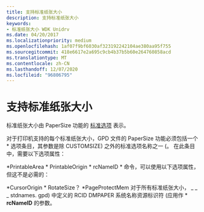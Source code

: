 ```yaml
---
title: 支持标准纸张大小
description: 支持标准纸张大小
keywords:
- 标准纸张大小 WDK Unidrv
ms.date: 04/20/2017
ms.localizationpriority: medium
ms.openlocfilehash: 1af07f9bf6030af323192242104ae380aa95f755
ms.sourcegitcommit: 418e6617e2a695c9cb4b37b5b60e264760858acd
ms.translationtype: MT
ms.contentlocale: zh-CN
ms.lasthandoff: 12/07/2020
ms.locfileid: "96806795"
---
```

# <a name="supporting-standard-paper-sizes"></a>支持标准纸张大小





标准纸张大小由 PaperSize 功能的 [标准选项](standard-options.md) 表示。

对于打印机支持的每个标准纸张大小，GPD 文件的 PaperSize 功能必须包括一个 \* 选项条目，其参数是除 CUSTOMSIZE) 之外的标准选项名称之一 (。 在此条目中，需要以下选项属性：

\*PrintableArea \* PrintableOrigin \* rcNameID \* 命令，可以使用以下选项属性，但这不是必需的：

\*CursorOrigin \* RotateSize？
\*PageProtectMem 对于所有标准纸张大小， \_ \_ \_ stdnames. gpd) 中定义的 RCID DMPAPER 系统名称资源标识符 (应用作 \* **rcNameID** 的参数。

 

 





